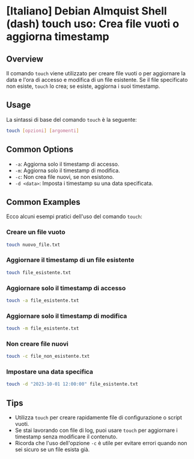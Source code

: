 # [Italiano] Debian Almquist Shell (dash) touch uso: Crea file vuoti o aggiorna timestamp

## Overview
Il comando `touch` viene utilizzato per creare file vuoti o per aggiornare la data e l'ora di accesso e modifica di un file esistente. Se il file specificato non esiste, `touch` lo crea; se esiste, aggiorna i suoi timestamp.

## Usage
La sintassi di base del comando `touch` è la seguente:

```bash
touch [opzioni] [argomenti]
```

## Common Options
- `-a`: Aggiorna solo il timestamp di accesso.
- `-m`: Aggiorna solo il timestamp di modifica.
- `-c`: Non crea file nuovi, se non esistono.
- `-d <data>`: Imposta i timestamp su una data specificata.

## Common Examples
Ecco alcuni esempi pratici dell'uso del comando `touch`:

### Creare un file vuoto
```bash
touch nuovo_file.txt
```

### Aggiornare il timestamp di un file esistente
```bash
touch file_esistente.txt
```

### Aggiornare solo il timestamp di accesso
```bash
touch -a file_esistente.txt
```

### Aggiornare solo il timestamp di modifica
```bash
touch -m file_esistente.txt
```

### Non creare file nuovi
```bash
touch -c file_non_esistente.txt
```

### Impostare una data specifica
```bash
touch -d "2023-10-01 12:00:00" file_esistente.txt
```

## Tips
- Utilizza `touch` per creare rapidamente file di configurazione o script vuoti.
- Se stai lavorando con file di log, puoi usare `touch` per aggiornare i timestamp senza modificare il contenuto.
- Ricorda che l'uso dell'opzione `-c` è utile per evitare errori quando non sei sicuro se un file esista già.